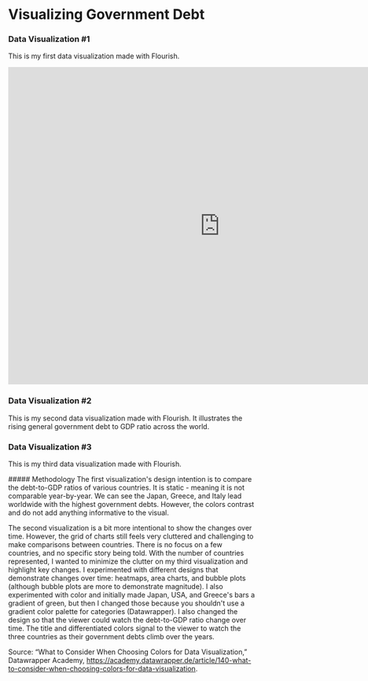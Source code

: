 # Visualizing Government Debt

### Data Visualization #1
This is my first data visualization made with Flourish.
<iframe src="https://data.oecd.org/chart/6Ogs" width="860" height="645" style="border: 0" mozallowfullscreen="true" webkitallowfullscreen="true" allowfullscreen="true"><a href="https://data.oecd.org/chart/6Ogs" target="_blank">OECD Chart: General government debt, Total, % of GDP, Annual, 2019</a></iframe>

### Data Visualization #2
This is my second data visualization made with Flourish. It illustrates the rising general government debt to GDP ratio across the world. 
<div class="flourish-embed flourish-chart" data-src="visualisation/11154742"><script src="https://public.flourish.studio/resources/embed.js"></script></div>

### Data Visualization #3
This is my third data visualization made with Flourish. 
<div class="flourish-embed flourish-hierarchy" data-src="visualisation/11154892"><script src="https://public.flourish.studio/resources/embed.js"></script></div>
##### Methodology 
The first visualization's design intention is to compare the debt-to-GDP ratios of various countries. It is static - meaning it is not comparable year-by-year. We can see the Japan, Greece, and Italy lead worldwide with the highest government debts. However, the colors contrast and do not add anything informative to the visual. 

The second visualization is a bit more intentional to show the changes over time. However, the grid of charts still feels very cluttered and challenging to make comparisons between countries. There is no focus on a few countries, and no specific story being told. With the number of countries represented, I wanted to minimize the clutter on my third visualization and highlight key changes. I experimented with different designs that demonstrate changes over time: heatmaps, area charts, and bubble plots (although bubble plots are more to demonstrate magnitude). I also experimented with color and initially made Japan, USA, and Greece's bars a gradient of green, but then I changed those because you shouldn't use a gradient color palette for categories (Datawrapper). I also changed the design so that the viewer could watch the debt-to-GDP ratio change over time. The title and differentiated colors signal to the viewer to watch the three countries as their government debts climb over the years. 

Source: “What to Consider When Choosing Colors for Data Visualization,” Datawrapper Academy, https://academy.datawrapper.de/article/140-what-to-consider-when-choosing-colors-for-data-visualization. 
 
